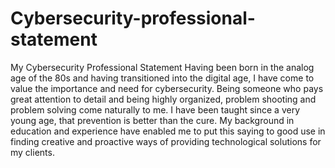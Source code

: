 # Cybersecurity-professional-statement
My Cybersecurity Professional Statement
Having been born in the analog age of the 80s and having transitioned into the digital age, I have come to value the importance and need for cybersecurity. Being someone who pays great attention to detail and being highly organized, problem shooting and problem solving come naturally to me.  I have been taught since a very young age, that prevention is better than the cure.  My background in education and experience have enabled me to put this saying to good use in finding creative and proactive ways of providing technological solutions for my clients.
